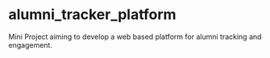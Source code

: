 # alumni_tracker_platform
Mini Project aiming to develop a web based platform for alumni tracking and engagement.
